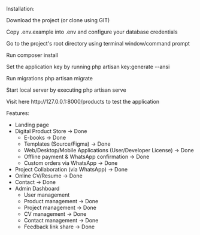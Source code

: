 Installation:
<p>Download the project (or clone using GIT)</p>
<p>Copy .env.example into .env and configure your database credentials</p>
<p>Go to the project's root directory using terminal window/command prompt</p>
<p>Run composer install</p>
<p>Set the application key by running php artisan key:generate --ansi</p>
<p>Run migrations php artisan migrate</p>
<p>Start local server by executing php artisan serve</p>
<p>Visit here http://127.0.0.1:8000/products to test the application</p>

Features:

-   Landing page
-   Digital Product Store -> Done
    - E-books -> Done
    - Templates (Source/Figma) -> Done
    - Web/Desktop/Mobile Applications (User/Developer License) -> Done
    - Offline payment & WhatsApp confirmation -> Done
    - Custom orders via WhatsApp -> Done
-   Project Collaboration (via WhatsApp) -> Done
-   Online CV/Resume -> Done
-   Contact -> Done
-   Admin Dashboard
    - User management
    - Product management -> Done
    - Project management -> Done
    - CV management -> Done
    - Contact management -> Done
    - Feedback link share -> Done
